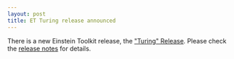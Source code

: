 ```yaml
---
layout: post
title: ET Turing release announced
---
```


There is a new Einstein Toolkit release, the ["Turing" Release](https://en.wikipedia.org/wiki/Alan_Turing).
Please check the [release notes](http://einsteintoolkit.org/about/releases/ET_2020_05_announcement.html) for details. 
